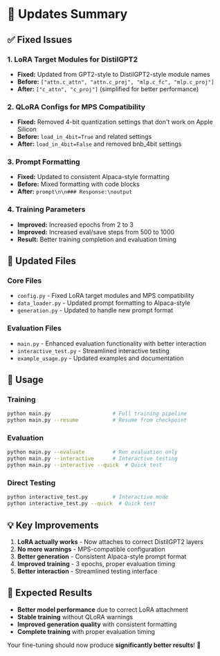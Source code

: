 # 🚀 Updates Summary

## ✅ Fixed Issues

### 1. **LoRA Target Modules for DistilGPT2**
- **Fixed:** Updated from GPT2-style to DistilGPT2-style module names
- **Before:** `["attn.c_attn", "attn.c_proj", "mlp.c_fc", "mlp.c_proj"]`
- **After:** `["c_attn", "c_proj"]` (simplified for better performance)

### 2. **QLoRA Configs for MPS Compatibility**
- **Fixed:** Removed 4-bit quantization settings that don't work on Apple Silicon
- **Before:** `load_in_4bit=True` and related settings
- **After:** `load_in_4bit=False` and removed bnb_4bit settings

### 3. **Prompt Formatting**
- **Fixed:** Updated to consistent Alpaca-style formatting
- **Before:** Mixed formatting with code blocks
- **After:** `prompt\n\n### Response:\noutput`

### 4. **Training Parameters**
- **Improved:** Increased epochs from 2 to 3
- **Improved:** Increased eval/save steps from 500 to 1000
- **Result:** Better training completion and evaluation timing

## 📁 Updated Files

### Core Files
- `config.py` - Fixed LoRA target modules and MPS compatibility
- `data_loader.py` - Updated prompt formatting to Alpaca-style
- `generation.py` - Updated to handle new prompt format

### Evaluation Files
- `main.py` - Enhanced evaluation functionality with better interaction
- `interactive_test.py` - Streamlined interactive testing
- `example_usage.py` - Updated examples and documentation

## 🎯 Usage

### Training
```bash
python main.py                    # Full training pipeline
python main.py --resume           # Resume from checkpoint
```

### Evaluation
```bash
python main.py --evaluate         # Run evaluation only
python main.py --interactive      # Interactive testing
python main.py --interactive --quick  # Quick test
```

### Direct Testing
```bash
python interactive_test.py        # Interactive mode
python interactive_test.py --quick  # Quick test
```

## 💡 Key Improvements

1. **LoRA actually works** - Now attaches to correct DistilGPT2 layers
2. **No more warnings** - MPS-compatible configuration
3. **Better generation** - Consistent Alpaca-style prompt format
4. **Improved training** - 3 epochs, proper evaluation timing
5. **Better interaction** - Streamlined testing interface

## 🚀 Expected Results

- **Better model performance** due to correct LoRA attachment
- **Stable training** without QLoRA warnings
- **Improved generation quality** with consistent formatting
- **Complete training** with proper evaluation timing

Your fine-tuning should now produce **significantly better results**! 🎉 